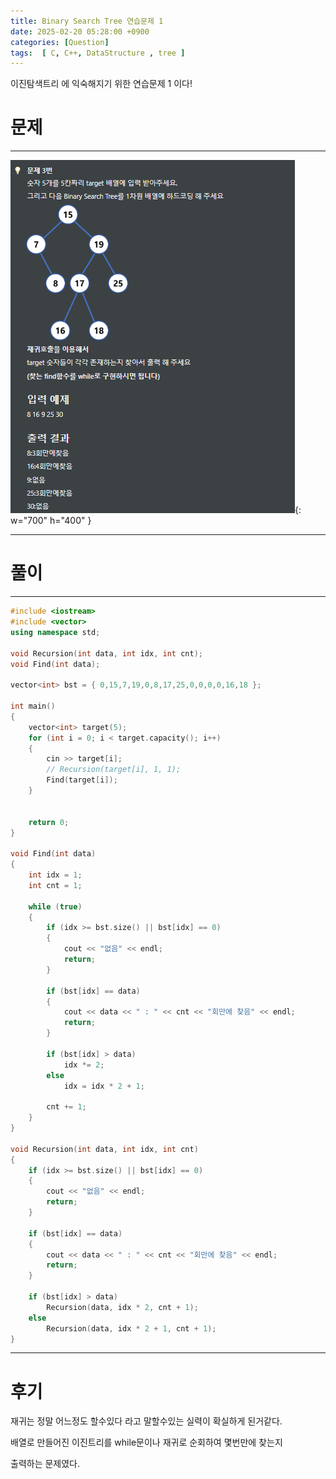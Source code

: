 ```yaml
---
title: Binary Search Tree 연습문제 1
date: 2025-02-20 05:28:00 +0900
categories: [Question]  
tags:  [ C, C++, DataStructure , tree ]
---
```


이진탐색트리 에 익숙해지기 위한 연습문제 1 이다!

# 문제   
---------------------------------------
![Desktop View](/assets/img/bst1.png){: w="700" h="400" }

---------------------------------------

# 풀이
---------------------------------------

```c++
#include <iostream>
#include <vector>
using namespace std;

void Recursion(int data, int idx, int cnt);
void Find(int data);

vector<int> bst = { 0,15,7,19,0,8,17,25,0,0,0,0,16,18 };

int main()
{
    vector<int> target(5);
    for (int i = 0; i < target.capacity(); i++)
    {
        cin >> target[i];
        // Recursion(target[i], 1, 1);
        Find(target[i]);
    }
    
    
    return 0;
}

void Find(int data)
{
    int idx = 1;
    int cnt = 1;
    
    while (true)
    {
        if (idx >= bst.size() || bst[idx] == 0)
        {
            cout << "없음" << endl;
            return;
        }
        
        if (bst[idx] == data)
        {
            cout << data << " : " << cnt << "회만에 찾음" << endl;
            return;
        }
        
        if (bst[idx] > data)
            idx *= 2;
        else
            idx = idx * 2 + 1;
        
        cnt += 1;
    }
}

void Recursion(int data, int idx, int cnt)
{
    if (idx >= bst.size() || bst[idx] == 0)
    {
        cout << "없음" << endl;
        return;
    }
    
    if (bst[idx] == data)
    {
        cout << data << " : " << cnt << "회만에 찾음" << endl;
        return;
    }
    
    if (bst[idx] > data)
        Recursion(data, idx * 2, cnt + 1);
    else
        Recursion(data, idx * 2 + 1, cnt + 1);
}
```

---------------------------------------

# 후기

재귀는 정말 어느정도 할수있다 라고 말할수있는 실력이 확실하게 된거같다.

배열로 만들어진 이진트리를 while문이나 재귀로 순회하여 몇번만에 찾는지

출력하는 문제였다.
